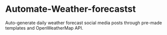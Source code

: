 # Automate-Weather-forecastst
Auto-generate daily weather forecast social media posts through pre-made templates and OpenWeatherMap API.
